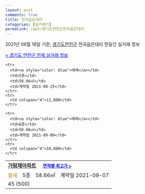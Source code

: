 ```yaml
---
layout: post
comments: true
title: 전곡읍은대리
categories: [실거래가]
permalink: /apt/경기도연천군전곡읍은대리
---
```


2021년 09월 18일 기준, <a href="/apt/경기도연천군">경기도연천군</a> 전곡읍은대리 한달간 실거래 정보

<a style="color: blue;" href="/apt/경기도연천군">< 경기도 연천군 전체 실거래 정보</a>
<!---- start ---->
<table>
  <tr>
    <td colspan="4" style="font-weight: bold;"><a href="/apt/경기도연천군전곡읍은대리가람채아파트">가람채아파트</a> &nbsp;&nbsp;&nbsp; <a style="color: blue; font-size: smaller;" href="/apt/경기도연천군전곡읍은대리가람채아파트">면적별 최고가 ></a></td>
  </tr>
    
    <tr>
      <td><a style="color: blue">매매</a></td>
      <td>5층</td>
      <td>58.66㎡</td>
      <td>계약일 2021-08-25</td>
    </tr>
    <tr>
      <td colspan="4">11,000</td>
    </tr>
      
    <tr>
      <td><a style="color: blue">매매</a></td>
      <td>6층</td>
      <td>58.66㎡</td>
      <td>계약일 2021-09-09</td>
    </tr>
    <tr>
      <td colspan="4">10,800</td>
    </tr>
      
  <tr>
    <td><a style="color: darkgoldenrod">월세</a></td>
    <td>5층</td>
    <td>58.66㎡</td>
    <td>계약일 2021-09-07</td>
  </tr>
  <tr>
    <td colspan="4">45 (500)</td>
  </tr>
    
</table>
<!---- end ---->
    